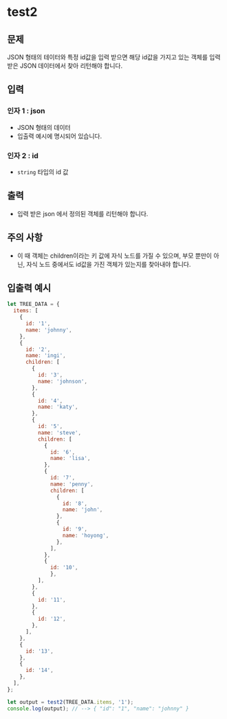 # test2

## 문제

JSON 형태의 테이터와 특정 id값을 입력 받으면 해당 id값을 가지고 있는 객체를 입력받은 JSON 데이터에서 찾아 리턴해야 합니다.

## 입력

### 인자 1 : json

- JSON 형태의 데이터
- 입출력 예시에 명시되어 있습니다.

### 인자 2 : id

- `string` 타입의 id 값

## 출력

- 입력 받은 json 에서 정의된 객체를 리턴해야 합니다.

## 주의 사항

- 이 때 객체는 children이라는 키 값에 자식 노드를 가질 수 있으며, 부모 뿐만이 아닌, 자식 노드 중에서도 id값을 가진 객체가 있는지를 찾아내야 합니다.

## 입출력 예시

```javascript
let TREE_DATA = {
  items: [
    {
      id: '1',
      name: 'johnny',
    },
    {
      id: '2',
      name: 'ingi',
      children: [
        {
          id: '3',
          name: 'johnson',
        },
        {
          id: '4',
          name: 'katy',
        },
        {
          id: '5',
          name: 'steve',
          children: [
            {
              id: '6',
              name: 'lisa',
            },
            {
              id: '7',
              name: 'penny',
              children: [
                {
                  id: '8',
                  name: 'john',
                },
                {
                  id: '9',
                  name: 'hoyong',
                },
              ],
            },
            {
              id: '10',
              },
          ],
        },
        {
          id: '11',
        },
        {
          id: '12',
        },
      ],
    },
    {
      id: '13',
    },
    {
      id: '14',
    },
  ],
};

let output = test2(TREE_DATA.items, '1');
console.log(output); // --> { "id": "1", "name": "johnny" }
```
